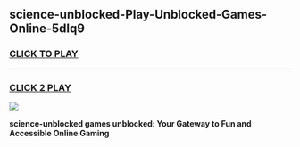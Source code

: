 
## science-unblocked-Play-Unblocked-Games-Online-5dlq9
<h3>
<a href="https://premium76.site?title=science-unblocked&ref=25A">CLICK TO PLAY</a></h3>
<hr>

<h3>
<a href="https://premium76.site?title=science-unblocked&ref=25A">CLICK 2 PLAY</a>
  
</h3>

<a href="https://premium76.site?title=science-unblocked&ref=25A"><img src="https://clearcache.store/games.png"></a>


**science-unblocked games unblocked: Your Gateway to Fun and Accessible Online Gaming**
